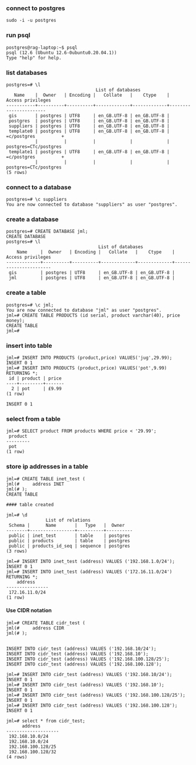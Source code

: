 ### connect to postgres

    sudo -i -u postgres


### run psql

    postgres@rag-laptop:~$ psql
    psql (12.6 (Ubuntu 12.6-0ubuntu0.20.04.1))
    Type "help" for help.

### list databases
    
    postgres=# \l
                                      List of databases
       Name    |  Owner   | Encoding |   Collate   |    Ctype    |   Access privileges   
    -----------+----------+----------+-------------+-------------+-----------------------
     gis       | postgres | UTF8     | en_GB.UTF-8 | en_GB.UTF-8 | 
     postgres  | postgres | UTF8     | en_GB.UTF-8 | en_GB.UTF-8 | 
     suppliers | postgres | UTF8     | en_GB.UTF-8 | en_GB.UTF-8 | 
     template0 | postgres | UTF8     | en_GB.UTF-8 | en_GB.UTF-8 | =c/postgres          +
               |          |          |             |             | postgres=CTc/postgres
     template1 | postgres | UTF8     | en_GB.UTF-8 | en_GB.UTF-8 | =c/postgres          +
               |          |          |             |             | postgres=CTc/postgres
    (5 rows)


### connect to a database
    postgres=# \c suppliers
    You are now connected to database "suppliers" as user "postgres".

### create a database
    postgres=# CREATE DATABASE jml;
    CREATE DATABASE
    postgres=# \l
                                       List of databases
        Name     |  Owner   | Encoding |   Collate   |    Ctype    |   Access privileges   
    -------------+----------+----------+-------------+-------------+-----------------------
     gis         | postgres | UTF8     | en_GB.UTF-8 | en_GB.UTF-8 | 
     jml         | postgres | UTF8     | en_GB.UTF-8 | en_GB.UTF-8 |

### create a table
    postgres=# \c jml;
    You are now connected to database "jml" as user "postgres".
    jml=# CREATE TABLE PRODUCTS (id serial, product varchar(40), price money);
    CREATE TABLE
    jml=# 

### insert into table

    jml=# INSERT INTO PRODUCTS (product,price) VALUES('jug',29.99);
    INSERT 0 1
    jml=# INSERT INTO PRODUCTS (product,price) VALUES('pot',9.99) RETURNING *;
     id | product | price 
    ----+---------+-------
      2 | pot     | £9.99
    (1 row)
    
    INSERT 0 1

### select from a table
    jml=# SELECT product FROM products WHERE price < '29.99';
     product 
    ---------
     pot
    (1 row)

### store ip addresses in a table

    jml=# CREATE TABLE inet_test (  
    jml(#     address INET
    jml(# );
    CREATE TABLE

    #### table created

    jml=# \d
                   List of relations
     Schema |      Name       |   Type   |  Owner   
    --------+-----------------+----------+----------
     public | inet_test       | table    | postgres
     public | products        | table    | postgres
     public | products_id_seq | sequence | postgres
    (3 rows)
    
    jml=# INSERT INTO inet_test (address) VALUES ('192.168.1.0/24'); 
    INSERT 0 1
    jml=# INSERT INTO inet_test (address) VALUES ('172.16.11.0/24') RETURNING *; 
        address     
    ----------------
     172.16.11.0/24
    (1 row)

#### Use CIDR notation

    jml=# CREATE TABLE cidr_test (  
    jml(#     address CIDR
    jml(# );


    INSERT INTO cidr_test (address) VALUES ('192.168.10/24');  
    INSERT INTO cidr_test (address) VALUES ('192.168.10');  
    INSERT INTO cidr_test (address) VALUES ('192.168.100.128/25');  
    INSERT INTO cidr_test (address) VALUES ('192.168.100.128'); 

    jml=# INSERT INTO cidr_test (address) VALUES ('192.168.10/24');  
    INSERT 0 1
    jml=# INSERT INTO cidr_test (address) VALUES ('192.168.10');  
    INSERT 0 1
    jml=# INSERT INTO cidr_test (address) VALUES ('192.168.100.128/25');  
    INSERT 0 1
    jml=# INSERT INTO cidr_test (address) VALUES ('192.168.100.128');
    INSERT 0 1
    
    jml=# select * from cidr_test;
          address       
    --------------------
     192.168.10.0/24
     192.168.10.0/24
     192.168.100.128/25
     192.168.100.128/32
    (4 rows)



    
